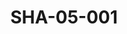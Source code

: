 ---
pid: SHA-05-001
title: SHA-05-001
language: en
collection: Sharhabil Ahmed
original_label: 
rights: Sharhabil Ahmed
location_of_original: Sharhabil Ahmed
photographer_or_studio: 
scanned_from: photograph 8.2 by 13.1
_date: '1963'
location: Uganda
description: Muhammad Saroji Ahmed Daoud Mahdi 'Ali and Sharhabil Ahmed
additional_notes: 
permission_display: 'yes'
on_server: 'no'
on_website: 'no'
permalink: /archive/en/sha-05-001.html
layout: photo-page
---